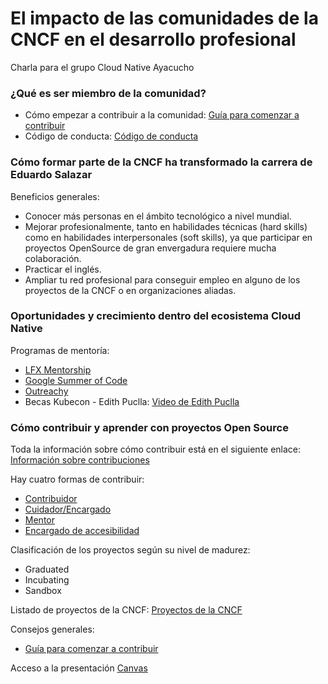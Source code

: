 # El impacto de las comunidades de la CNCF en el desarrollo profesional
Charla para el grupo Cloud Native Ayacucho

### ¿Qué es ser miembro de la comunidad?

- Cómo empezar a contribuir a la comunidad: [Guía para comenzar a contribuir](https://contribute.cncf.io/contributors/getting-started/)
- Código de conducta: [Código de conducta](https://github.com/cncf/foundation/blob/main/code-of-conduct-languages/es.md)

### Cómo formar parte de la CNCF ha transformado la carrera de Eduardo Salazar

Beneficios generales:
- Conocer más personas en el ámbito tecnológico a nivel mundial.
- Mejorar profesionalmente, tanto en habilidades técnicas (hard skills) como en habilidades interpersonales (soft skills), ya que participar en proyectos OpenSource de gran envergadura requiere mucha colaboración.
- Practicar el inglés.
- Ampliar tu red profesional para conseguir empleo en alguno de los proyectos de la CNCF o en organizaciones aliadas.

### Oportunidades y crecimiento dentro del ecosistema Cloud Native

Programas de mentoría:
- [LFX Mentorship](https://mentorship.lfx.linuxfoundation.org/#projects_all)
- [Google Summer of Code](https://opensource.googleblog.com/2025/01/google-summer-of-code-2025-is-here.html)
- [Outreachy](https://www.outreachy.org/)
- Becas Kubecon - Edith Puclla: [Video de Edith Puclla](https://youtu.be/xXZN9xvFO2A?si=f5LTD4K7rCh904bK)

### Cómo contribuir y aprender con proyectos Open Source

Toda la información sobre cómo contribuir está en el siguiente enlace: [Información sobre contribuciones](https://contribute.cncf.io/)

Hay cuatro formas de contribuir:
- [Contribuidor](https://contribute.cncf.io/contributors/)
- [Cuidador/Encargado](https://contribute.cncf.io/maintainers/)
- [Mentor](https://contribute.cncf.io/about/mentoring/)
- [Encargado de accesibilidad](https://contribute.cncf.io/accessibility/)

Clasificación de los proyectos según su nivel de madurez:
- Graduated
- Incubating
- Sandbox

Listado de proyectos de la CNCF: [Proyectos de la CNCF](https://contribute.cncf.io/contributors/projects/)

Consejos generales:
- [Guía para comenzar a contribuir](https://contribute.cncf.io/contributors/getting-started/)

Acceso a la presentación [Canvas](https://www.canva.com/design/DAGf1ixzbU0/JSbeHoPjn1rFDQmz-WTdtg/edit?utm_content=DAGf1ixzbU0&utm_campaign=designshare&utm_medium=link2&utm_source=sharebutton)

